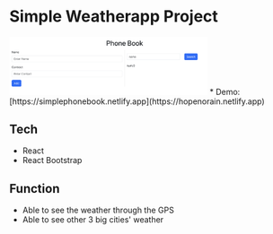 # Simple Weatherapp Project
<img width='70%' src="https://github.com/legowen/Portfolio/blob/main/img/Phonebook.png?raw=true"/>
* Demo: [https://simplephonebook.netlify.app](https://hopenorain.netlify.app)

## Tech
* React
* React Bootstrap

## Function
* Able to see the weather through the GPS
* Able to see other 3 big cities' weather

